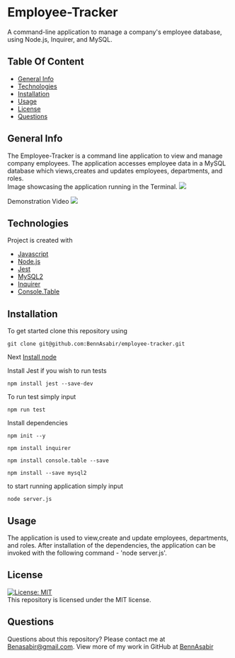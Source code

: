 # Employee-Tracker
A command-line application to manage a company's employee database, using Node.js, Inquirer, and MySQL.

## Table Of Content
* [General Info](#general-info)
* [Technologies](#technologies)
* [Installation](#installation)
* [Usage](#usage)
* [License](#license)
* [Questions](#questions)

## General Info
The Employee-Tracker is a command line application to view and manage company employees. The application accesses employee data in a MySQL database which views,creates and updates employees, departments, and roles.<br>
Image showcasing the application running in the Terminal.
<img src=./assets/images/screenshot2.png>

Demonstration Video
<img src=./assets/gif/demo2.gif>

## Technologies
Project is created with 
* [Javascript](https://www.javascript.com/)
* [Node.js](https://nodejs.org/en/)
* [Jest](https://jestjs.io/)
* [MySQL2](https://www.npmjs.com/package/mysql2)
* [Inquirer](https://www.npmjs.com/package/inquirer)
* [Console.Table](https://www.npmjs.com/package/console.table)

## Installation
To get started clone this repository using 
<br>
```terminal
git clone git@github.com:BennAsabir/employee-tracker.git
```
Next [Install node](https://nodejs.org/en/)

Install Jest if you wish to run tests
```terminal
npm install jest --save-dev
```
To run test simply input
```terminal
npm run test
```

Install dependencies 
```terminal
npm init --y
``` 
```terminal
npm install inquirer
```
```terminal
npm install console.table --save
```
```terminal
npm install --save mysql2
```
to start running application simply input 
```terminal
node server.js
```

## Usage
The application is used to view,create and update employees, departments, and roles.
After installation of the dependencies, the application can be invoked with the following command - 'node server.js'.

## License
[![License: MIT](https://img.shields.io/badge/License-MIT-yellow.svg)](https://opensource.org/licenses/MIT)
<br>
This repository is licensed under the MIT license.

## Questions
Questions about this repository? Please contact me at [Benasabir@gmail.com](mailto:Benasabir@gmail.com). View more of my work in GitHub at [BennAsabir](https://github.com/BennAsabir) 